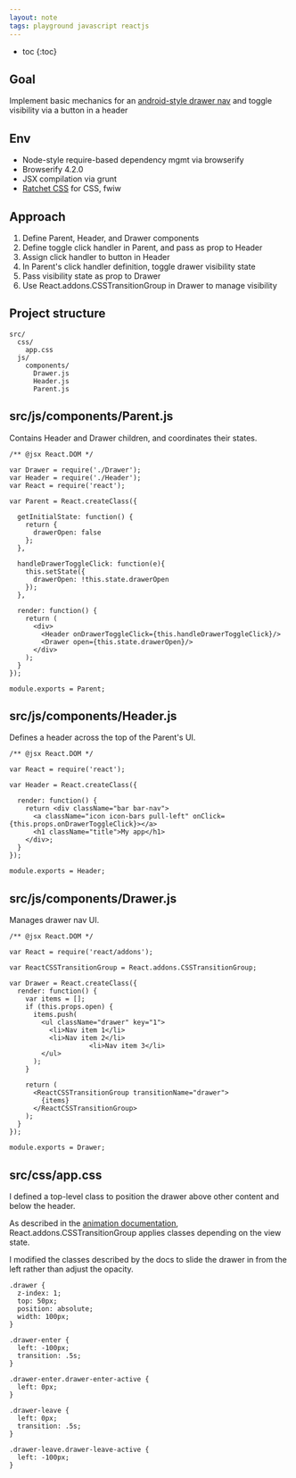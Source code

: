 ```yaml
---
layout: note
tags: playground javascript reactjs
---
```



* toc
{:toc}

## Goal

Implement basic mechanics for an [android-style drawer nav](https://developer.android.com/design/patterns/navigation-drawer.html) and toggle visibility via a button in a header


## Env

* Node-style require-based dependency mgmt via browserify
* Browserify 4.2.0
* JSX compilation via grunt
* [Ratchet CSS](http://goratchet.com/) for CSS, fwiw


## Approach

1. Define Parent, Header, and Drawer components
2. Define toggle click handler in Parent, and pass as prop to Header
3. Assign click handler to button in Header
4. In Parent's click handler definition, toggle drawer visibility state
5. Pass visibility state as prop to Drawer
6. Use React.addons.CSSTransitionGroup in Drawer to manage visibility


## Project structure

	src/
	  css/
	    app.css
	  js/
	    components/
	      Drawer.js
	      Header.js
	      Parent.js


## src/js/components/Parent.js

Contains Header and Drawer children, and coordinates their states.

	/** @jsx React.DOM */

	var Drawer = require('./Drawer');
	var Header = require('./Header');
	var React = require('react');

	var Parent = React.createClass({

	  getInitialState: function() {
	    return {
	      drawerOpen: false
	    };
	  },

	  handleDrawerToggleClick: function(e){
	    this.setState({
	      drawerOpen: !this.state.drawerOpen
	    });
	  },

	  render: function() {
	    return (
	      <div>
	        <Header onDrawerToggleClick={this.handleDrawerToggleClick}/>
	        <Drawer open={this.state.drawerOpen}/>
	      </div>
	    );
	  }
	});

	module.exports = Parent;


## src/js/components/Header.js

Defines a header across the top of the Parent's UI.

	/** @jsx React.DOM */

	var React = require('react');

	var Header = React.createClass({

	  render: function() {
	    return <div className="bar bar-nav">
	      <a className="icon icon-bars pull-left" onClick={this.props.onDrawerToggleClick}></a>
	      <h1 className="title">My app</h1>
	    </div>;
	  }
	});

	module.exports = Header;


## src/js/components/Drawer.js

Manages drawer nav UI.

	/** @jsx React.DOM */

	var React = require('react/addons');

	var ReactCSSTransitionGroup = React.addons.CSSTransitionGroup;

	var Drawer = React.createClass({
	  render: function() {
	    var items = [];
	    if (this.props.open) {
	      items.push(
	        <ul className="drawer" key="1">
	          <li>Nav item 1</li>
	          <li>Nav item 2</li>
						<li>Nav item 3</li>
	        </ul>
	      );
	    }

	    return (
	      <ReactCSSTransitionGroup transitionName="drawer">
	        {items}
	      </ReactCSSTransitionGroup>
	    );
	  }
	});

	module.exports = Drawer;


## src/css/app.css

I defined a top-level class to position the drawer above other content and below the header.

As described in the [animation documentation](http://facebook.github.io/react/docs/animation.html), React.addons.CSSTransitionGroup applies classes depending on the view state.

I modified the classes described by the docs to slide the drawer in from the left rather than adjust the opacity.

	.drawer {
	  z-index: 1;
	  top: 50px;
	  position: absolute;
	  width: 100px;
	}

	.drawer-enter {
	  left: -100px;
	  transition: .5s;
	}

	.drawer-enter.drawer-enter-active {
	  left: 0px;
	}

	.drawer-leave {
	  left: 0px;
	  transition: .5s;
	}

	.drawer-leave.drawer-leave-active {
	  left: -100px;
	}
